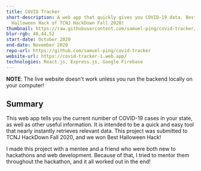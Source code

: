 ```yaml
---
title: COVID Tracker
short-description: A web app that quickly gives you COVID-19 data. Best
  Halloween Hack of TCNJ HackDown Fall 2020!
thumbnail: https://raw.githubusercontent.com/samuel-ping/covid-tracker/master/screenshots/covid_tracker_banner.png
blur-rgb: 48,44,52
start-date: October 2020
end-date: November 2020
repo-url: https://github.com/samuel-ping/covid-tracker
website-url: https://covid-tracker-1.web.app/
technologies: React.js, Express.js, Google Firebase
---
```


**NOTE**: The live website doesn't work unless you run the backend locally on your computer!

## Summary

This web app tells you the current number of COVID-19 cases in your state, as well as other useful information. It is intended to be a quick and easy tool that nearly instantly retrieves relevant data. This project was submitted to TCNJ HackDown Fall 2020, and we won Best Halloween Hack!

I made this project with a mentee and a friend who were both new to hackathons and web development. Because of that, I tried to mentor them throughout the hackathon, and it all worked out in the end!
